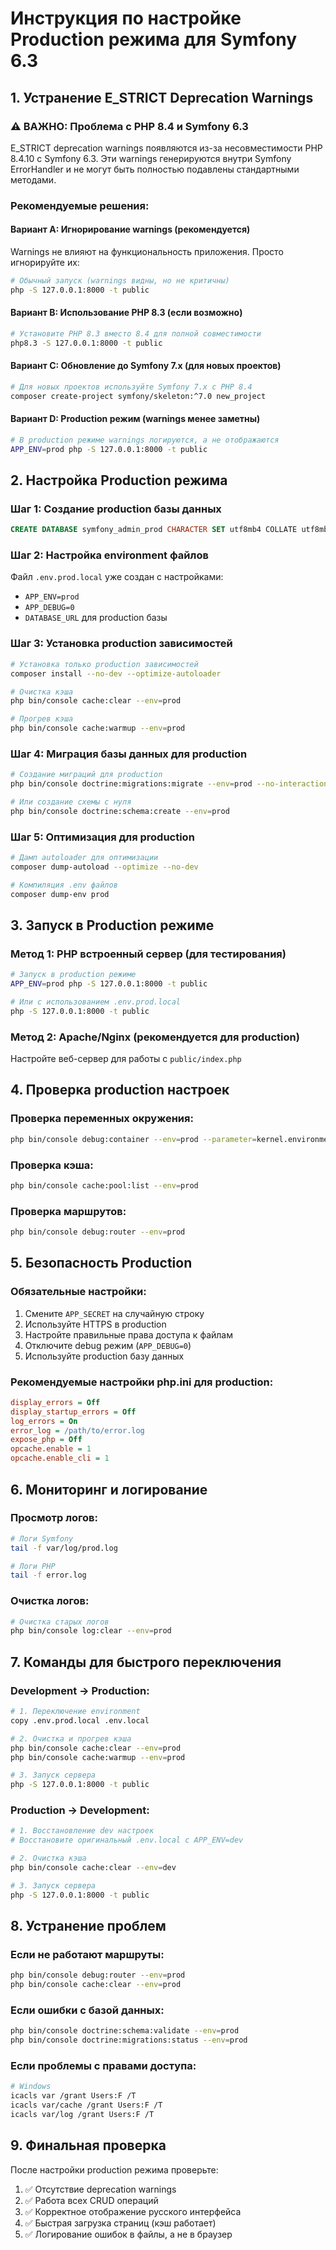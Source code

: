 # Инструкция по настройке Production режима для Symfony 6.3

## 1. Устранение E_STRICT Deprecation Warnings

### ⚠️ ВАЖНО: Проблема с PHP 8.4 и Symfony 6.3
E_STRICT deprecation warnings появляются из-за несовместимости PHP 8.4.10 с Symfony 6.3.
Эти warnings генерируются внутри Symfony ErrorHandler и не могут быть полностью подавлены
стандартными методами.

### Рекомендуемые решения:

#### Вариант A: Игнорирование warnings (рекомендуется)
Warnings не влияют на функциональность приложения. Просто игнорируйте их:
```bash
# Обычный запуск (warnings видны, но не критичны)
php -S 127.0.0.1:8000 -t public
```

#### Вариант B: Использование PHP 8.3 (если возможно)
```bash
# Установите PHP 8.3 вместо 8.4 для полной совместимости
php8.3 -S 127.0.0.1:8000 -t public
```

#### Вариант C: Обновление до Symfony 7.x (для новых проектов)
```bash
# Для новых проектов используйте Symfony 7.x с PHP 8.4
composer create-project symfony/skeleton:^7.0 new_project
```

#### Вариант D: Production режим (warnings менее заметны)
```bash
# В production режиме warnings логируются, а не отображаются
APP_ENV=prod php -S 127.0.0.1:8000 -t public
```

## 2. Настройка Production режима

### Шаг 1: Создание production базы данных
```sql
CREATE DATABASE symfony_admin_prod CHARACTER SET utf8mb4 COLLATE utf8mb4_unicode_ci;
```

### Шаг 2: Настройка environment файлов
Файл `.env.prod.local` уже создан с настройками:
- `APP_ENV=prod`
- `APP_DEBUG=0`
- `DATABASE_URL` для production базы

### Шаг 3: Установка production зависимостей
```bash
# Установка только production зависимостей
composer install --no-dev --optimize-autoloader

# Очистка кэша
php bin/console cache:clear --env=prod

# Прогрев кэша
php bin/console cache:warmup --env=prod
```

### Шаг 4: Миграция базы данных для production
```bash
# Создание миграций для production
php bin/console doctrine:migrations:migrate --env=prod --no-interaction

# Или создание схемы с нуля
php bin/console doctrine:schema:create --env=prod
```

### Шаг 5: Оптимизация для production
```bash
# Дамп autoloader для оптимизации
composer dump-autoload --optimize --no-dev

# Компиляция .env файлов
composer dump-env prod
```

## 3. Запуск в Production режиме

### Метод 1: PHP встроенный сервер (для тестирования)
```bash
# Запуск в production режиме
APP_ENV=prod php -S 127.0.0.1:8000 -t public

# Или с использованием .env.prod.local
php -S 127.0.0.1:8000 -t public
```

### Метод 2: Apache/Nginx (рекомендуется для production)
Настройте веб-сервер для работы с `public/index.php`

## 4. Проверка production настроек

### Проверка переменных окружения:
```bash
php bin/console debug:container --env=prod --parameter=kernel.environment
```

### Проверка кэша:
```bash
php bin/console cache:pool:list --env=prod
```

### Проверка маршрутов:
```bash
php bin/console debug:router --env=prod
```

## 5. Безопасность Production

### Обязательные настройки:
1. Смените `APP_SECRET` на случайную строку
2. Используйте HTTPS в production
3. Настройте правильные права доступа к файлам
4. Отключите debug режим (`APP_DEBUG=0`)
5. Используйте production базу данных

### Рекомендуемые настройки php.ini для production:
```ini
display_errors = Off
display_startup_errors = Off
log_errors = On
error_log = /path/to/error.log
expose_php = Off
opcache.enable = 1
opcache.enable_cli = 1
```

## 6. Мониторинг и логирование

### Просмотр логов:
```bash
# Логи Symfony
tail -f var/log/prod.log

# Логи PHP
tail -f error.log
```

### Очистка логов:
```bash
# Очистка старых логов
php bin/console log:clear --env=prod
```

## 7. Команды для быстрого переключения

### Development → Production:
```bash
# 1. Переключение environment
copy .env.prod.local .env.local

# 2. Очистка и прогрев кэша
php bin/console cache:clear --env=prod
php bin/console cache:warmup --env=prod

# 3. Запуск сервера
php -S 127.0.0.1:8000 -t public
```

### Production → Development:
```bash
# 1. Восстановление dev настроек
# Восстановите оригинальный .env.local с APP_ENV=dev

# 2. Очистка кэша
php bin/console cache:clear --env=dev

# 3. Запуск сервера
php -S 127.0.0.1:8000 -t public
```

## 8. Устранение проблем

### Если не работают маршруты:
```bash
php bin/console debug:router --env=prod
php bin/console cache:clear --env=prod
```

### Если ошибки с базой данных:
```bash
php bin/console doctrine:schema:validate --env=prod
php bin/console doctrine:migrations:status --env=prod
```

### Если проблемы с правами доступа:
```bash
# Windows
icacls var /grant Users:F /T
icacls var/cache /grant Users:F /T
icacls var/log /grant Users:F /T
```

## 9. Финальная проверка

После настройки production режима проверьте:
1. ✅ Отсутствие deprecation warnings
2. ✅ Работа всех CRUD операций
3. ✅ Корректное отображение русского интерфейса
4. ✅ Быстрая загрузка страниц (кэш работает)
5. ✅ Логирование ошибок в файлы, а не в браузер
